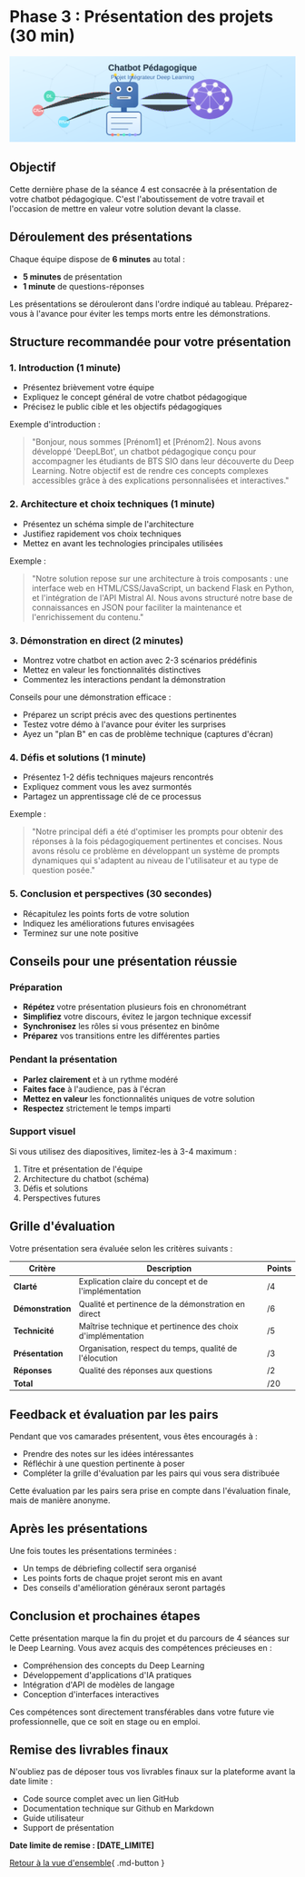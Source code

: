 # Phase 3 : Présentation des projets (30 min)

![Présentation des projets](../images/banner-chatbot-pedagogique-projet.svg)

## Objectif

Cette dernière phase de la séance 4 est consacrée à la présentation de votre chatbot pédagogique. C'est l'aboutissement de votre travail et l'occasion de mettre en valeur votre solution devant la classe.

## Déroulement des présentations

Chaque équipe dispose de **6 minutes** au total :
- **5 minutes** de présentation
- **1 minute** de questions-réponses

Les présentations se dérouleront dans l'ordre indiqué au tableau. Préparez-vous à l'avance pour éviter les temps morts entre les démonstrations.

## Structure recommandée pour votre présentation

### 1. Introduction (1 minute)

- Présentez brièvement votre équipe
- Expliquez le concept général de votre chatbot pédagogique
- Précisez le public cible et les objectifs pédagogiques

Exemple d'introduction :
> "Bonjour, nous sommes [Prénom1] et [Prénom2]. Nous avons développé 'DeepLBot', un chatbot pédagogique conçu pour accompagner les étudiants de BTS SIO dans leur découverte du Deep Learning. Notre objectif est de rendre ces concepts complexes accessibles grâce à des explications personnalisées et interactives."

### 2. Architecture et choix techniques (1 minute)

- Présentez un schéma simple de l'architecture
- Justifiez rapidement vos choix techniques
- Mettez en avant les technologies principales utilisées

Exemple :
> "Notre solution repose sur une architecture à trois composants : une interface web en HTML/CSS/JavaScript, un backend Flask en Python, et l'intégration de l'API Mistral AI. Nous avons structuré notre base de connaissances en JSON pour faciliter la maintenance et l'enrichissement du contenu."

### 3. Démonstration en direct (2 minutes)

- Montrez votre chatbot en action avec 2-3 scénarios prédéfinis
- Mettez en valeur les fonctionnalités distinctives
- Commentez les interactions pendant la démonstration

Conseils pour une démonstration efficace :
- Préparez un script précis avec des questions pertinentes
- Testez votre démo à l'avance pour éviter les surprises
- Ayez un "plan B" en cas de problème technique (captures d'écran)

### 4. Défis et solutions (1 minute)

- Présentez 1-2 défis techniques majeurs rencontrés
- Expliquez comment vous les avez surmontés
- Partagez un apprentissage clé de ce processus

Exemple :
> "Notre principal défi a été d'optimiser les prompts pour obtenir des réponses à la fois pédagogiquement pertinentes et concises. Nous avons résolu ce problème en développant un système de prompts dynamiques qui s'adaptent au niveau de l'utilisateur et au type de question posée."

### 5. Conclusion et perspectives (30 secondes)

- Récapitulez les points forts de votre solution
- Indiquez les améliorations futures envisagées
- Terminez sur une note positive

## Conseils pour une présentation réussie

### Préparation

- **Répétez** votre présentation plusieurs fois en chronométrant
- **Simplifiez** votre discours, évitez le jargon technique excessif
- **Synchronisez** les rôles si vous présentez en binôme
- **Préparez** vos transitions entre les différentes parties

### Pendant la présentation

- **Parlez clairement** et à un rythme modéré
- **Faites face** à l'audience, pas à l'écran
- **Mettez en valeur** les fonctionnalités uniques de votre solution
- **Respectez** strictement le temps imparti

### Support visuel

Si vous utilisez des diapositives, limitez-les à 3-4 maximum :
1. Titre et présentation de l'équipe
2. Architecture du chatbot (schéma)
3. Défis et solutions
4. Perspectives futures

## Grille d'évaluation

Votre présentation sera évaluée selon les critères suivants :

| Critère | Description | Points |
|---------|-------------|--------|
| **Clarté** | Explication claire du concept et de l'implémentation | /4 |
| **Démonstration** | Qualité et pertinence de la démonstration en direct | /6 |
| **Technicité** | Maîtrise technique et pertinence des choix d'implémentation | /5 |
| **Présentation** | Organisation, respect du temps, qualité de l'élocution | /3 |
| **Réponses** | Qualité des réponses aux questions | /2 |
| **Total** | | /20 |

## Feedback et évaluation par les pairs

Pendant que vos camarades présentent, vous êtes encouragés à :
- Prendre des notes sur les idées intéressantes
- Réfléchir à une question pertinente à poser
- Compléter la grille d'évaluation par les pairs qui vous sera distribuée

Cette évaluation par les pairs sera prise en compte dans l'évaluation finale, mais de manière anonyme.

## Après les présentations

Une fois toutes les présentations terminées :
- Un temps de débriefing collectif sera organisé
- Les points forts de chaque projet seront mis en avant
- Des conseils d'amélioration généraux seront partagés

## Conclusion et prochaines étapes

Cette présentation marque la fin du projet et du parcours de 4 séances sur le Deep Learning. Vous avez acquis des compétences précieuses en :
- Compréhension des concepts du Deep Learning
- Développement d'applications d'IA pratiques
- Intégration d'API de modèles de langage
- Conception d'interfaces interactives

Ces compétences sont directement transférables dans votre future vie professionnelle, que ce soit en stage ou en emploi.

## Remise des livrables finaux

N'oubliez pas de déposer tous vos livrables finaux sur la plateforme avant la date limite :
- Code source complet avec un lien GitHub
- Documentation technique sur Github en Markdown
- Guide utilisateur
- Support de présentation

**Date limite de remise : [DATE_LIMITE]**

[Retour à la vue d'ensemble](index.md){ .md-button }